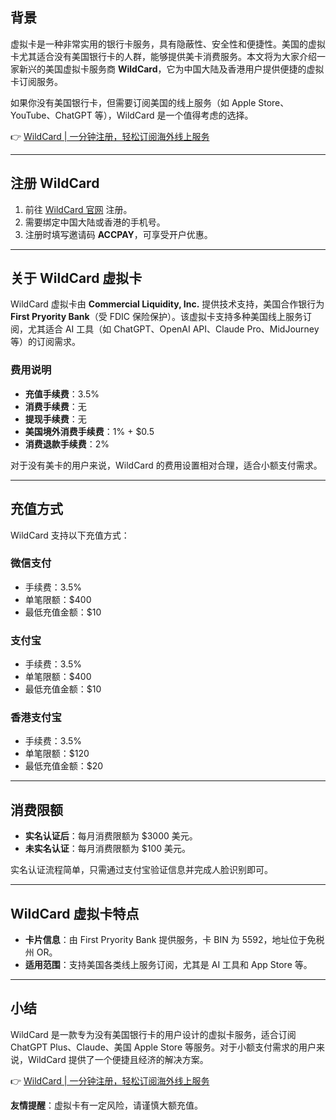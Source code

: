 ## 背景

虚拟卡是一种非常实用的银行卡服务，具有隐蔽性、安全性和便捷性。美国的虚拟卡尤其适合没有美国银行卡的人群，能够提供美卡消费服务。本文将为大家介绍一家新兴的美国虚拟卡服务商 **WildCard**，它为中国大陆及香港用户提供便捷的虚拟卡订阅服务。

如果你没有美国银行卡，但需要订阅美国的线上服务（如 Apple Store、YouTube、ChatGPT 等），WildCard 是一个值得考虑的选择。

👉 [WildCard | 一分钟注册，轻松订阅海外线上服务](https://bit.ly/bewildcard)

---

## 注册 WildCard

1. 前往 [WildCard 官网](https://bit.ly/bewildcard) 注册。
2. 需要绑定中国大陆或香港的手机号。
3. 注册时填写邀请码 **ACCPAY**，可享受开户优惠。

---

## 关于 WildCard 虚拟卡

WildCard 虚拟卡由 **Commercial Liquidity, Inc.** 提供技术支持，美国合作银行为 **First Pryority Bank**（受 FDIC 保险保护）。该虚拟卡支持多种美国线上服务订阅，尤其适合 AI 工具（如 ChatGPT、OpenAI API、Claude Pro、MidJourney 等）的订阅需求。

### 费用说明

- **充值手续费**：3.5%
- **消费手续费**：无
- **提现手续费**：无
- **美国境外消费手续费**：1% + $0.5
- **消费退款手续费**：2%

对于没有美卡的用户来说，WildCard 的费用设置相对合理，适合小额支付需求。

---

## 充值方式

WildCard 支持以下充值方式：

### 微信支付
- 手续费：3.5%
- 单笔限额：$400
- 最低充值金额：$10

### 支付宝
- 手续费：3.5%
- 单笔限额：$400
- 最低充值金额：$10

### 香港支付宝
- 手续费：3.5%
- 单笔限额：$120
- 最低充值金额：$20

---

## 消费限额

- **实名认证后**：每月消费限额为 $3000 美元。
- **未实名认证**：每月消费限额为 $100 美元。

实名认证流程简单，只需通过支付宝验证信息并完成人脸识别即可。

---

## WildCard 虚拟卡特点

- **卡片信息**：由 First Pryority Bank 提供服务，卡 BIN 为 5592，地址位于免税州 OR。
- **适用范围**：支持美国各类线上服务订阅，尤其是 AI 工具和 App Store 等。

---

## 小结

WildCard 是一款专为没有美国银行卡的用户设计的虚拟卡服务，适合订阅 ChatGPT Plus、Claude、美国 Apple Store 等服务。对于小额支付需求的用户来说，WildCard 提供了一个便捷且经济的解决方案。

👉 [WildCard | 一分钟注册，轻松订阅海外线上服务](https://bit.ly/bewildcard)

**友情提醒**：虚拟卡有一定风险，请谨慎大额充值。